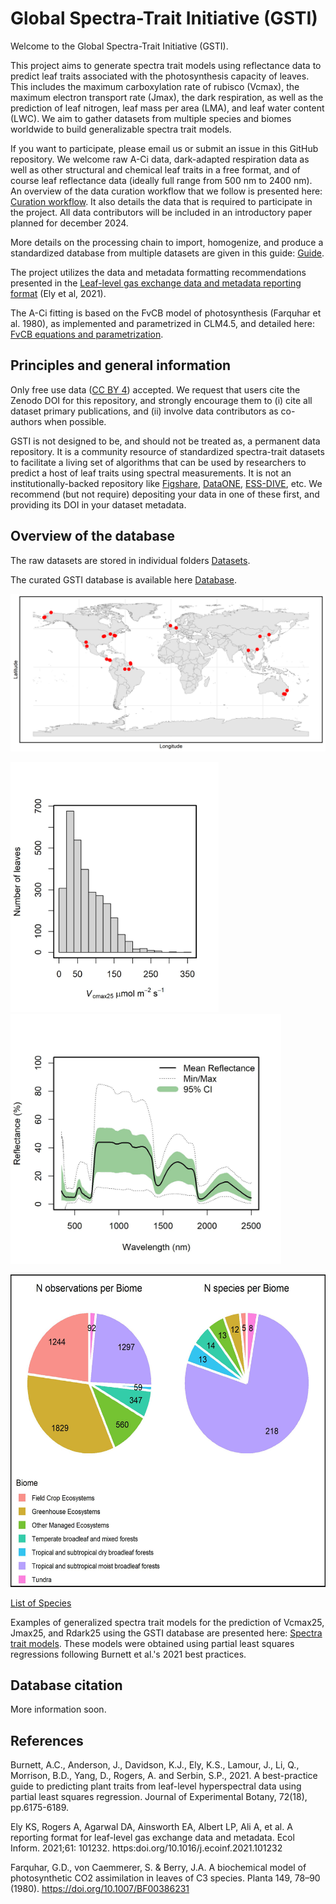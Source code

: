# Global Spectra-Trait Initiative (GSTI)

Welcome to the Global Spectra-Trait Initiative (GSTI). 

This project aims to generate spectra trait models using reflectance data to predict leaf traits associated with the photosynthesis capacity of leaves. This includes the maximum carboxylation rate of rubisco (Vcmax), the maximum electron transport rate (Jmax), the dark respiration, as well as the prediction of leaf nitrogen, leaf mass per area (LMA), and leaf water content (LWC). We aim to gather datasets from multiple species and biomes worldwide to build generalizable spectra trait models.

If you want to participate, please email us or submit an issue in this GitHub repository. We welcome raw A-Ci data, dark-adapted respiration data as well as other structural and chemical leaf traits in a free format, and of course leaf reflectance data (ideally full range from 500 nm to 2400 nm). An overview of the data curation workflow that we follow is presented here: [Curation workflow](https://github.com/plantphys/gsti/blob/main/Documentation/Overall_data_curation.pdf). It also details the data that is required to participate in the project. All data contributors will be included in an introductory paper planned for december 2024.

More details on the processing chain to import, homogenize, and produce a standardized database from multiple datasets are given in this guide: [Guide](https://github.com/plantphys/gsti/wiki/Dataset-creation-guide). 

The project utilizes the data and metadata formatting recommendations presented in the [Leaf-level gas exchange data and metadata reporting format](https://github.com/ess-dive-community/essdive-leaf-gas-exchange) (Ely et al, 2021).

The A-Ci fitting is based on the FvCB model of photosynthesis (Farquhar et al. 1980), as implemented and parametrized in CLM4.5, and detailed here: [FvCB equations and parametrization](https://github.com/plantphys/gsti/blob/main/Documentation/FvCB_equations_parameters_and_fitting_procedures.pdf).

## Principles and general information
Only free use data ([CC BY 4](https://creativecommons.org/licenses/by/4.0/)) accepted. We request that users cite the Zenodo DOI for this repository, and strongly encourage them to (i) cite all dataset primary publications, and (ii) involve data contributors as co-authors when possible.

GSTI is not designed to be, and should not be treated as, a permanent data repository. It is a community resource of standardized spectra-trait datasets to facilitate a living set of algorithms that can be used by researchers to predict a host of leaf traits using spectral measurements. It is not an institutionally-backed repository like [Figshare](https://figshare.com/), [DataONE](https://www.dataone.org/), [ESS-DIVE](https://ess-dive.lbl.gov/), etc. We recommend (but not require) depositing your data in one of these first, and providing its DOI in your dataset metadata.

## Overview of the database

The raw datasets are stored in individual folders [Datasets](https://github.com/plantphys/gsti/tree/main/Datasets).

The curated GSTI database is available here [Database](https://github.com/plantphys/gsti/tree/main/Database).

<img src="https://github.com/plantphys/gsti/blob/main/Outputs/Map_datasets.png" width="742">

<img src="https://github.com/plantphys/gsti/blob/main/Outputs/Hist_Vcmax25.jpeg" height="400"> <img src="https://github.com/TESTgroup-BNL/gsti/blob/main/Outputs/Reflectance.jpeg" height="400"> 


<img src="https://github.com/plantphys/gsti/blob/main/Outputs/Number_observations.jpeg" height="500"> 

[List of Species](https://github.com/plantphys/gsti/blob/main/Outputs/Leaf_per_species.jpeg)

Examples of generalized spectra trait models for the prediction of Vcmax25, Jmax25, and Rdark25 using the GSTI database are presented here: [Spectra trait models](https://github.com/plantphys/gsti/blob/main/Outputs/Results_PLSR.jpeg). These models were obtained using partial least squares regressions following Burnett et al.'s 2021 best practices.

## Database citation

More information soon.

## References

Burnett, A.C., Anderson, J., Davidson, K.J., Ely, K.S., Lamour, J., Li, Q., Morrison, B.D., Yang, D., Rogers, A. and Serbin, S.P., 2021. A best-practice guide to predicting plant traits from leaf-level hyperspectral data using partial least squares regression. Journal of Experimental Botany, 72(18), pp.6175-6189.

Ely KS, Rogers A, Agarwal DA, Ainsworth EA, Albert LP, Ali A, et al. A reporting format for leaf-level gas exchange data and metadata. Ecol Inform. 2021;61: 101232. https:doi.org/10.1016/j.ecoinf.2021.101232

Farquhar, G.D., von Caemmerer, S. & Berry, J.A. A biochemical model of photosynthetic CO2 assimilation in leaves of C3 species. Planta 149, 78–90 (1980). https://doi.org/10.1007/BF00386231

